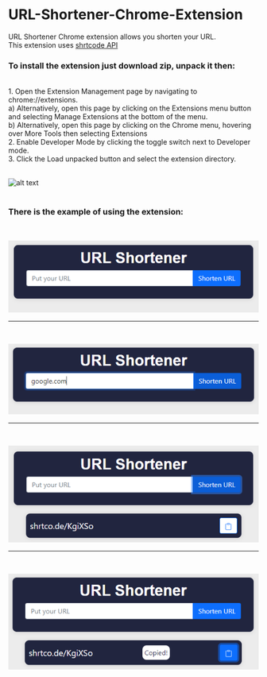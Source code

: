 # URL-Shortener-Chrome-Extension
URL Shortener Chrome extension allows you shorten your URL. </br>
This extension uses [shrtcode API](https://shrtco.de/docs/) </br>
<h3>To install the extension just download zip, unpack it then:</h3> </br>
1. Open the Extension Management page by navigating to chrome://extensions. </br>
a) Alternatively, open this page by clicking on the Extensions menu button and selecting Manage Extensions at the bottom of the menu.</br>
b) Alternatively, open this page by clicking on the Chrome menu, hovering over More Tools then selecting Extensions</br>
2. Enable Developer Mode by clicking the toggle switch next to Developer mode.</br>
3. Click the Load unpacked button and select the extension directory.</br></br>

![alt text](https://wd.imgix.net/image/BhuKGJaIeLNPW9ehns59NfwqKxF2/vOu7iPbaapkALed96rzN.png?auto=format&w=571) </br> </br>
<h3>There is the example of using the extension:</h3> </br>

![alt text](https://github.com/MrMatin-Aka-Me/URL-Shortener-Chrome-Extension/blob/master/examples-images/1.png?raw=true)</br>
_____________________________________________________________________________________________________________________________
</br>

![alt text](https://github.com/MrMatin-Aka-Me/URL-Shortener-Chrome-Extension/blob/master/examples-images/2.png?raw=true)</br>
_____________________________________________________________________________________________________________________________
</br>

![alt text](https://github.com/MrMatin-Aka-Me/URL-Shortener-Chrome-Extension/blob/master/examples-images/3.png?raw=true)</br>
_____________________________________________________________________________________________________________________________
</br>

![alt text](https://github.com/MrMatin-Aka-Me/URL-Shortener-Chrome-Extension/blob/master/examples-images/4.png?raw=true)
